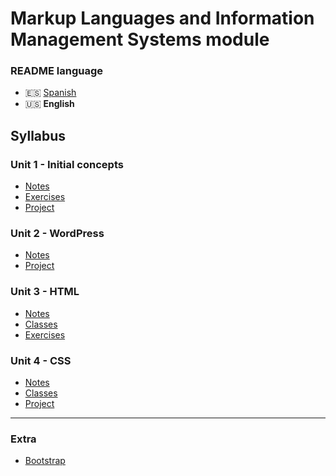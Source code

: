 # Markup Languages and Information Management Systems module

### README language
- 🇪🇸 [Spanish](./README.md)
- 🇺🇸 **English**

## Syllabus
### Unit 1 - Initial concepts
- [Notes](./Unidad1-Conceptos_iniciales/Apuntes/)
- [Exercises](./Unidad1-Conceptos_iniciales/Ejercicios/)
- [Project](./Unidad1-Conceptos_iniciales/Proyecto/)
### Unit 2 - WordPress
- [Notes](./Unidad2-WordPress/Apuntes/)
- [Project](./Unidad2-WordPress/Proyecto/)
### Unit 3 - HTML
- [Notes](./Unidad3-HTML/Apuntes/)
- [Classes](./Unidad3-HTML/Clases/)
- [Exercises](./Unidad3-HTML/Ejercicios/)
### Unit 4 - CSS
- [Notes](./Unidad4-CSS/Apuntes/)
- [Classes](./Unidad4-CSS/Clases/)
- [Project](./Unidad4-CSS/Proyecto/)

---

### Extra
- [Bootstrap](./Verano-Boostrap/)

